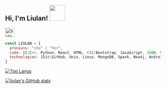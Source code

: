 ## Hi, I'm Liulan! <img src="https://media.giphy.com/media/mGcNjsfWAjY5AEZNw6/giphy.gif" width="50">

<a href="https://www.linkedin.com/in/liulanzheng/">
  <img alt="liulan's LinkedIN" width="30px" src="https://cdn.jsdelivr.net/npm/simple-icons@3.0.1/icons/linkedin.svg" />
</a>




 

```javascript
const LIULAN = {
  pronouns: "she" | "her",
  code: [C/C++, Python, React, HTML, CSS/Bootstrap, JavaScript, JSON, SQL, Java, C# ],
  technologies: [Git/GitHub, Unix, Linux, MongoDB, Spark, Neo4j, Android Studio, Unity, Adobe Photoshop, Illustrator, Google Slides, Google Sheets, Google Docs, Trello Board, Semplice, Jira, Webflow, WordPress, DBT]
}
```



[![Top Langs](https://github-readme-stats.vercel.app/api/top-langs/?username=liulanz&layout=compact)](https://github.com/liulanz/github-readme-stats)


[![liulan's GitHub stats](https://github-readme-stats.vercel.app/api?username=liulanz&theme=tokyonight)](https://github.com/liulanz/github-readme-stats)
